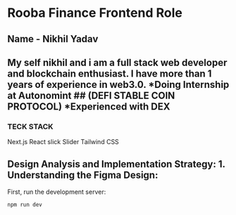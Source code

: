 # Rooba Finance Frontend Role

## Name - Nikhil Yadav
## My self nikhil and i am a full stack web developer and blockchain enthusiast. I have more than 1 years of experience in web3.0. *Doing Internship at Autonomint ## (DEFI STABLE COIN PROTOCOL) *Experienced with DEX


### TECK STACK

Next.js
React slick Slider
Tailwind CSS

## Design Analysis and Implementation Strategy: 1. Understanding the Figma Design:

First, run the development server:

```bash
npm run dev
```


